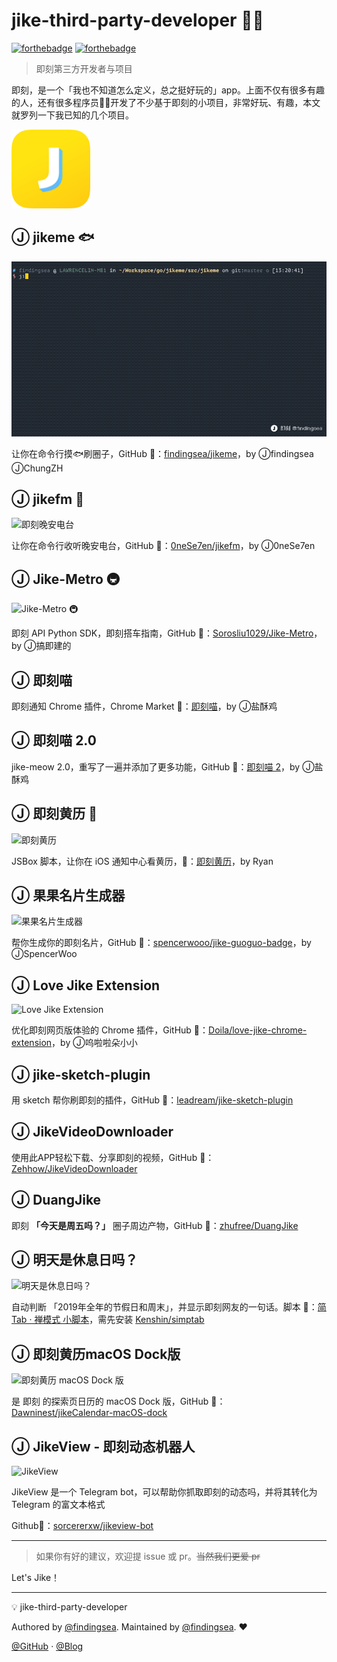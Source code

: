 # jike-third-party-developer 👨‍💻‍

[![forthebadge](https://forthebadge.com/images/badges/built-with-love.svg)](https://forthebadge.com)  [![forthebadge](https://forthebadge.com/images/badges/makes-people-smile.svg)](https://forthebadge.com)

> 即刻第三方开发者与项目

即刻，是一个「我也不知道怎么定义，总之挺好玩的」app。上面不仅有很多有趣的人，还有很多程序员👨‍💻‍开发了不少基于即刻的小项目，非常好玩、有趣，本文就罗列一下我已知的几个项目。

<img src="https://raw.githubusercontent.com/findingsea/blog_source/master/images/jike.jpg" alt="即刻 - 看点好东西 by If Tech" width="25%" height="25%" border=0>

## Ⓙ jikeme 🐟

![jikeme](https://raw.githubusercontent.com/findingsea/jikeme/master/dist/exmaple.gif)

让你在命令行摸🐟刷圈子，GitHub 🔗：[findingsea/jikeme](https://github.com/findingsea/jikeme)，by Ⓙfindingsea ⒿChungZH 

## Ⓙ jikefm 🎵

![即刻晚安电台](https://raw.githubusercontent.com/findingsea/jikefm/master/dist/example.gif)

让你在命令行收听晚安电台，GitHub 🔗：[0neSe7en/jikefm](https://github.com/0neSe7en/jikefm)，by Ⓙ0neSe7en 

## Ⓙ Jike-Metro 🚇

![Jike-Metro 🚇](https://github.com/findingsea/jike-third-party-developer/blob/master/dist/jike-metro.png?raw=true)

即刻 API Python SDK，即刻搭车指南，GitHub 🔗：[Sorosliu1029/Jike-Metro](https://github.com/Sorosliu1029/Jike-Metro)， by Ⓙ搞即建的 

## Ⓙ 即刻喵

即刻通知 Chrome 插件，Chrome Market 🔗：[即刻喵](https://chrome.google.com/webstore/detail/%E5%8D%B3%E5%88%BB%E5%96%B5/gahlkoaglgmbpjoecaahganpccafojaa?hl=zh-CN)，by Ⓙ盐酥鸡 

## Ⓙ 即刻喵 2.0

jike-meow 2.0，重写了一遍并添加了更多功能，GitHub 🔗：[即刻喵 2](https://github.com/coder-ysj/jike-meow-2)，by Ⓙ盐酥鸡

## Ⓙ 即刻黄历 📆

![即刻黄历](https://github.com/findingsea/jike-third-party-developer/blob/master/dist/jike-calendar.jpg?raw=true)

JSBox 脚本，让你在 iOS 通知中心看黄历，🔗：[即刻黄历](https://xteko.com/redir?name=Jike%20Calendar&url=https%3A%2F%2Fstorage.ryannn.com%2Fjsbox%2FJike-Calendar.js&icon=icon_125.png&types=3&version=1.0&author=Ryan)，by Ryan

## Ⓙ 果果名片生成器

![果果名片生成器](https://camo.githubusercontent.com/9c176beaf7121f48041f1fe4dd78eaaf638e32f2/68747470733a2f2f692e6c6f6c692e6e65742f323031382f31312f32362f356266626139323236326437352e6a7067)

帮你生成你的即刻名片，GitHub 🔗：[spencerwooo/jike-guoguo-badge](https://github.com/spencerwooo/jike-guoguo-badge)，by ⒿSpencerWoo

## Ⓙ Love Jike Extension

![Love Jike Extension](https://github.com/Unknow-Y/tojike-chrome-extension/blob/master/dist/example-v2.0.9.gif)

优化即刻网页版体验的 Chrome 插件，GitHub 🔗：[Doila/love-jike-chrome-extension](https://github.com/Doila/love-jike-chrome-extension)，by Ⓙ呜啦啦朵小小


## Ⓙ jike-sketch-plugin

用 sketch 帮你刷即刻的插件，GitHub 🔗：[leadream/jike-sketch-plugin](https://github.com/leadream/jike-sketch-plugin)

## Ⓙ JikeVideoDownloader

使用此APP轻松下载、分享即刻的视频，GitHub 🔗：[Zehhow/JikeVideoDownloader](https://github.com/Zehhow/JikeVideoDownloader)

## Ⓙ DuangJike

即刻 **「今天是周五吗？」** 圈子周边产物，GitHub 🔗：[zhufree/DuangJike](https://github.com/zhufree/DuangJike)

## Ⓙ 明天是休息日吗？

![明天是休息日吗？](https://github.com/findingsea/jike-third-party-developer/blob/master/dist/simptab.png?raw=true)

自动判断 「2019年全年的节假日和周末」，并显示即刻网友的一句话。脚本 🔗：[简 Tab · 禅模式 小脚本](https://github.com/Kenshin/simptab/issues/63)，需先安装 [Kenshin/simptab](https://github.com/Kenshin/simptab)

## Ⓙ 即刻黄历macOS Dock版

![即刻黄历 macOS Dock 版](https://raw.githubusercontent.com/Dawninest/jikeCalendar-macOS-dock/master/readSupport/01.jpg)

是 即刻 的探索页日历的 macOS Dock 版，GitHub 🔗：[Dawninest/jikeCalendar-macOS-dock](https://github.com/Dawninest/jikeCalendar-macOS-dock)

## Ⓙ JikeView - 即刻动态机器人

![JikeView](https://i.imgur.com/n49pOUO.gif)

JikeView 是一个 Telegram bot，可以帮助你抓取即刻的动态吗，并将其转化为 Telegram 的富文本格式

Github🔗：[sorcererxw/jikeview-bot](https://github.com/sorcererxw/jikeview-bot)

------

> 如果你有好的建议，欢迎提 issue 或 pr。~~当然我们更爱 pr~~

Let's Jike！

------

:bulb: jike-third-party-developer

Authored by [@findingsea](https://github.com/findingsea/). Maintained by [@findingsea](https://github.com/findingsea/). :heart:

[@GitHub](https://github.com/findingsea/) · [@Blog](https://findingsea.github.io)
